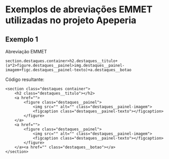 # Exemplos de abreviações EMMET utilizadas no projeto Apeperia

## Exemplo 1

Abreviação EMMET

```
section.destaques.container>h2.destaques__titulo+(a*2>figure.destaques__painel>img.destaques__painel-imagem+figc.destaques__painel-texto)+a.destaques__botao
```

Código resultante:

```
<section class="destaques container">
    <h2 class="destaques__titulo"></h2>
    <a href="">
        <figure class="destaques__painel">
            <img src="" alt="" class="destaques__painel-imagem">
            <figcaption class="destaques__painel-texto"></figcaption>
        </figure>
    </a>
    <a href="">
        <figure class="destaques__painel">
            <img src="" alt="" class="destaques__painel-imagem">
            <figcaption class="destaques__painel-texto"></figcaption>
        </figure>
    </a><a href="" class="destaques__botao"></a>
</section>
```